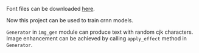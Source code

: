 Font files can be downloaded [here](https://drive.google.com/file/d/1dy3ccgcR6SEnfohhZBRoziszsEXav4G2/view?usp=sharing).

Now this project can be used to train crnn models.

`Generator` in `img_gen` module can produce text with random cjk characters. Image enhancement can be achieved by calling `apply_effect` method in `Generator`.